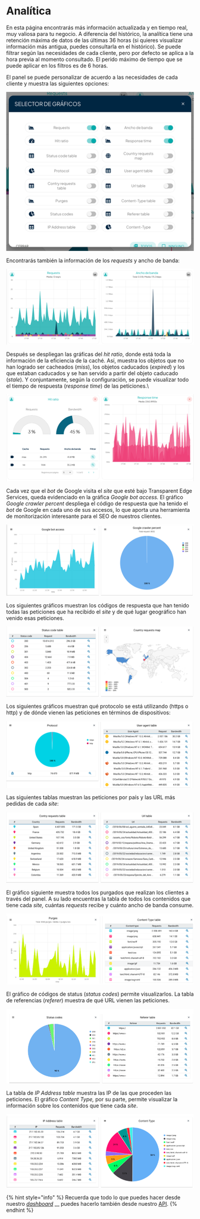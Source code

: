 # Analítica

En esta página encontrarás más información actualizada y en tiempo real, muy valiosa para tu negocio. A diferencia del histórico, la analítica tiene una retención máxima de datos de las últimas 36 horas (si quieres visualizar información más antigua, puedes consultarla en el histórico). Se puede filtrar según las necesidades de cada cliente, pero por defecto se aplica a la hora previa al momento consultado. El perido máximo de tiempo que se puede aplicar en los filtros es de 6 horas.&#x20;

El panel se puede personalizar de acuerdo a las necesidades de cada cliente y muestra las siguientes opciones:

![](<../../.gitbook/assets/Captura de pantalla 2022-12-21 a las 17.53.04.png>)

Encontrarás también la información de los _requests_ y ancho de banda:

![](<../../.gitbook/assets/Captura de pantalla 2022-12-21 a las 17.55.20.png>)

Después se despliegan las gráficas del _hit ratio_, donde está toda la información de la eficiencia de la caché. Así, muestra los objetos que no han logrado ser cacheados (_miss_), los objetos caducados (_expired_) y los que estaban caducados y se han servido a partir del objeto caducado (_stale_). Y conjuntamente, según la configuración, se puede visualizar todo el tiempo de respuesta (_response time_) de las peticiones.\


![](<../../.gitbook/assets/Captura de pantalla 2022-12-21 a las 17.56.10.png>)

Cada vez que el _bot_ de Google visita el _site_ que esté bajo Transparent Edge Services, queda evidenciado en la gráfica _Google bot access._ El gráfico _Google crawler percent_ despliega el código de respuesta que ha tenido el _bot_ de Google en cada uno de sus accesos, lo que aporta una herramienta de monitorización interesante para el SEO de nuestros clientes.

![](<../../.gitbook/assets/image (4) (1).png>)

Los siguientes gráficos muestran los códigos de respuesta que han tenido todas las peticiones que ha recibido el _site_ y de qué lugar geográfico han venido esas peticiones.

![](<../../.gitbook/assets/image (5) (1).png>)

Los siguientes gráficos muestran qué protocolo se está utilizando (https o http) y de dónde vienen las peticiones en términos de dispositivos:

![](<../../.gitbook/assets/image (6) (1).png>)

Las siguientes tablas muestran las peticiones por país y las URL más pedidas de cada _site_:

![](<../../.gitbook/assets/image (7) (1).png>)

El gráfico siguiente muestra todos los purgados que realizan los clientes a través del panel. A su lado encuentras la tabla de todos los contenidos que tiene cada _site,_ cuántas _requests_ recibe y cuánto ancho de banda consume.

![](<../../.gitbook/assets/image (8) (1).png>)

El gráfico de códigos de status (_status codes_) permite visualizarlos. La tabla de referencias (_referer_) muestra de qué URL vienen las peticiones.

![](<../../.gitbook/assets/image (9) (1).png>)

La tabla de _IP Address table_ muestra las IP de las que proceden las peticiones. El gráfico _Content Type,_ por su parte, permite visualizar la información sobre los contenidos que tiene cada _site_.

![](<../../.gitbook/assets/image (10) (1).png>)



{% hint style="info" %}
Recuerda que todo lo que puedes hacer desde nuestro [_dashboard_](https://dashboard.transparetncdn.com) __ puedes hacerlo también desde nuestro [API](../faq/glosario/api.md).
{% endhint %}
